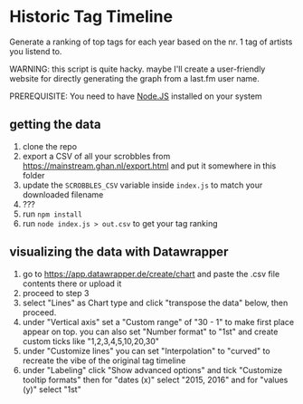 # Historic Tag Timeline

Generate a ranking of top tags for each year based on the nr. 1 tag of artists you listend to.

WARNING: this script is quite hacky. maybe I'll create a user-friendly website for directly generating the graph from a last.fm user name.

PREREQUISITE: You need to have [Node.JS](https://nodejs.org/) installed on your system

## getting the data

1. clone the repo
1. export a CSV of all your scrobbles from https://mainstream.ghan.nl/export.html and put it somewhere in this folder
1. update the `SCROBBLES_CSV` variable inside `index.js` to match your downloaded filename
1. ???
1. run `npm install`
1. run `node index.js > out.csv` to get your tag ranking

## visualizing the data with Datawrapper

1. go to https://app.datawrapper.de/create/chart and paste the .csv file contents there or upload it
1. proceed to step 3
1. select "Lines" as Chart type and click "transpose the data" below, then proceed.
1. under "Vertical axis" set a "Custom range" of "30 - 1" to make first place appear on top. you can also set "Number format" to "1st" and create custom ticks like "1,2,3,4,5,10,20,30"
1. under "Customize lines" you can set "Interpolation" to "curved" to recreate the vibe of the original tag timeline
1. under "Labeling" click "Show advanced options" and tick "Customize tooltip formats" then for "dates (x)" select "2015, 2016" and for "values (y)" select "1st"
